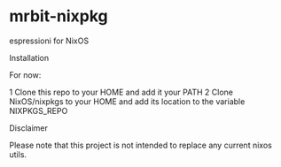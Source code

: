 # mrbit-nixpkg
espressioni for NixOS

Installation

For now:

 1   Clone this repo to your HOME and add it your PATH
 2   Clone NixOS/nixpkgs to your HOME and add its location to the variable NIXPKGS_REPO


 Disclaimer

Please note that this project is not intended to replace any current nixos utils.
